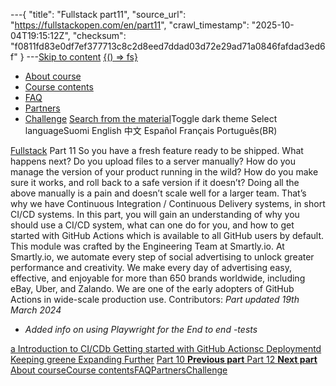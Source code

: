 ---{
  "title": "Fullstack part11",
  "source_url": "https://fullstackopen.com/en/part11",
  "crawl_timestamp": "2025-10-04T19:15:12Z",
  "checksum": "f0811fd83e0df7ef377713c8c2d8eed7ddad03d72e29ad71a0846fafdad3ed6f"
}
---[Skip to content](../part11#main-content/01-part11-main-content.md)
[{() => fs}](https://fullstackopen.com/en/)
  * [About course](../about/01-about.md)
  * [Course contents](../#course-contents/01-course-contents.md)
  * [FAQ](../faq/01-faq.md)
  * [Partners](../companies/01-companies.md)
  * [Challenge](../challenge/01-challenge.md)
[Search from the material](../search/01-search.md)Toggle dark theme
Select languageSuomi English 中文 Español Français Português(BR) 

[Fullstack](../#course-contents/01-course-contents.md)
Part 11
So you have a fresh feature ready to be shipped. What happens next? Do you upload files to a server manually? How do you manage the version of your product running in the wild? How do you make sure it works, and roll back to a safe version if it doesn’t?
Doing all the above manually is a pain and doesn’t scale well for a larger team. That’s why we have Continuous Integration / Continuous Delivery systems, in short CI/CD systems. In this part, you will gain an understanding of why you should use a CI/CD system, what can one do for you, and how to get started with GitHub Actions which is available to all GitHub users by default.
This module was crafted by the Engineering Team at Smartly.io. At Smartly.io, we automate every step of social advertising to unlock greater performance and creativity. We make every day of advertising easy, effective, and enjoyable for more than 650 brands worldwide, including eBay, Uber, and Zalando. We are one of the early adopters of GitHub Actions in wide-scale production use. Contributors: 
_Part updated 19th March 2024_
  * _Added info on using Playwright for the End to end -tests_


[a Introduction to CI/CD](../part11/01-introduction-to-ci-cd.md)[b Getting started with GitHub Actions](../part11/01-getting-started-with-git-hub-actions.md)[c Deployment](../part11/01-deployment.md)[d Keeping green](../part11/01-keeping-green.md)[e Expanding Further](../part11/01-expanding-further.md)
[ Part 10 **Previous part** ](../part10/01-part10.md)[ Part 12 **Next part** ](../part12/01-part12.md)
[About course](../about/01-about.md)[Course contents](../#course-contents/01-course-contents.md)[FAQ](../faq/01-faq.md)[Partners](../companies/01-companies.md)[Challenge](../challenge/01-challenge.md)